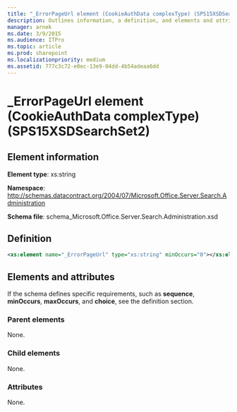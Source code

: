 ```yaml
---
title: "_ErrorPageUrl element (CookieAuthData complexType) (SPS15XSDSearchSet2)"
description: Outlines information, a definition, and elements and attributes for the _ErrorPageUrl element in Sharepoint.
manager: arnek
ms.date: 3/9/2015
ms.audience: ITPro
ms.topic: article
ms.prod: sharepoint
ms.localizationpriority: medium
ms.assetid: 777c3c72-e0ec-13e9-04dd-4b54adeaa6dd
---
```


# _ErrorPageUrl element (CookieAuthData complexType) (SPS15XSDSearchSet2)

## Element information
**Element type**: xs:string

**Namespace**: http://schemas.datacontract.org/2004/07/Microsoft.Office.Server.Search.Administration 

**Schema file**: schema_Microsoft.Office.Server.Search.Administration.xsd 
   
## Definition

```XML
<xs:element name="_ErrorPageUrl" type="xs:string" minOccurs="0"></xs:element>

```

## Elements and attributes

If the schema defines specific requirements, such as **sequence**, **minOccurs**, **maxOccurs**, and **choice**, see the definition section. 
  
### Parent elements

None.
  
### Child elements

None.
  
### Attributes

None.
  

